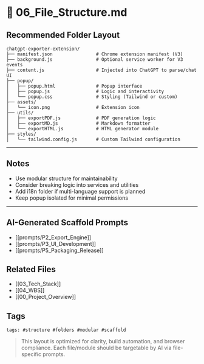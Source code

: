 # 📁 06_File_Structure.md

## Recommended Folder Layout
```
chatgpt-exporter-extension/
├── manifest.json                # Chrome extension manifest (V3)
├── background.js                # Optional service worker for V3 events
├── content.js                   # Injected into ChatGPT to parse/chat UI
├── popup/
│   ├── popup.html               # Popup interface
│   ├── popup.js                 # Logic and interactivity
│   └── popup.css                # Styling (Tailwind or custom)
├── assets/
│   └── icon.png                 # Extension icon
├── utils/
│   ├── exportPDF.js             # PDF generation logic
│   ├── exportMD.js              # Markdown formatter
│   └── exportHTML.js            # HTML generator module
├── styles/
│   └── tailwind.config.js       # Custom Tailwind configuration
```

---

## Notes
- Use modular structure for maintainability
- Consider breaking logic into services and utilities
- Add i18n folder if multi-language support is planned
- Keep popup isolated for minimal permissions

---

## AI-Generated Scaffold Prompts
- [[prompts/P2_Export_Engine]]
- [[prompts/P3_UI_Development]]
- [[prompts/P5_Packaging_Release]]

## Related Files
- [[03_Tech_Stack]]
- [[04_WBS]]
- [[00_Project_Overview]]

## Tags
`tags: #structure #folders #modular #scaffold`

> This layout is optimized for clarity, build automation, and browser compliance. Each file/module should be targetable by AI via file-specific prompts.

